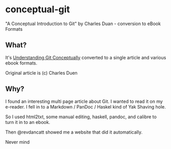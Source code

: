 conceptual-git
==============

"A Conceptual Introduction to Git" by Charles Duan - conversion to eBook Formats

## What?

It's [Understanding Git Conceptually](http://www.sbf5.com/~cduan/technical/git/) converted to a single article and various ebook formats.

Original article is (c) Charles Duen

## Why?

I found an interesting multi page article about Git. I wanted to read it on my e-reader. I fell in to a Markdown / PanDoc / Haskel kind of Yak Shaving hole.

So I used html2txt, some manual editing, haskell, pandoc, and calibre to turn it in to an ebook. 

Then @revdancatt showed me a website that did it automatically.

Never mind
